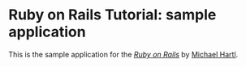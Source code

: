 # Ruby on Rails Tutorial: sample application

This is the sample application for the [*Ruby on Rails*](http://railstutorial.org) by [Michael Hartl](http://michaelhartl.com/).

